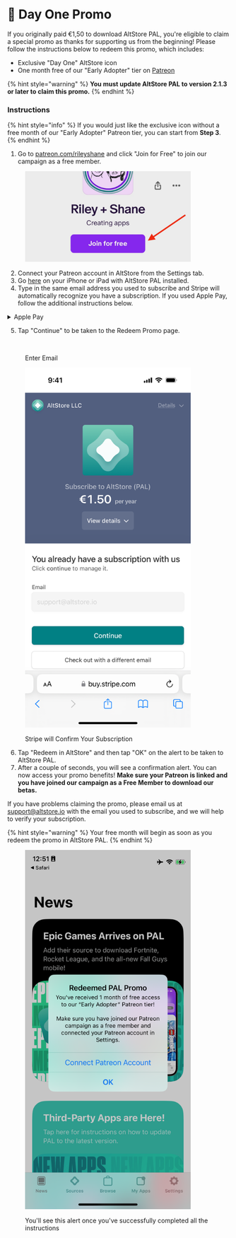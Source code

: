 # 🎁 Day One Promo

If you originally paid €1,50 to download AltStore PAL, you're eligible to claim a special promo as thanks for supporting us from the beginning! Please follow the instructions below to redeem this promo, which includes:

* Exclusive "Day One" AltStore icon
* One month free of our "Early Adopter" tier on [Patreon](https://patreon.com/rileyshane)

{% hint style="warning" %}
**You must update AltStore PAL to version 2.1.3 or later to claim this promo.**
{% endhint %}



### Instructions

{% hint style="info" %}
If you would just like the exclusive icon without a free month of our "Early Adopter" Patreon tier, you can start from **Step 3**.
{% endhint %}

1. Go to [patreon.com/rileyshane](https://patreon.com/rileyshane) and click "Join for Free" to join our campaign as a free member.&#x20;

<figure><img src="../.gitbook/assets/JoinPatreonFree.jpeg" alt="" width="375"><figcaption></figcaption></figure>

2. Connect your Patreon account in AltStore from the Settings tab.
3. Go [here](https://buy.stripe.com/6oEg2u80z5vI0Mg4gg) on your iPhone or iPad with AltStore PAL installed.
4. Type in the same email address you used to subscribe and Stripe will automatically recognize you have a subscription. If you used Apple Pay, follow the additional instructions below.

<details>

<summary>Apple Pay</summary>

1. Tap the Apple Pay button.
2. Attempt to checkout by double clicking to pay and Stripe will recognize your existing subscription. **You will not be charged again and it is only required for email verification.**
3. Tap "Continue" on the "Payment wasn't processed" screen.

&#x20;  ![](<../.gitbook/assets/IMG_8641 (1).PNG>) ![](<../.gitbook/assets/IMG_8640 (1).PNG>)&#x20;

</details>

5. Tap "Continue" to be taken to the Redeem Promo page.

<div><figure><img src="https://lh7-rt.googleusercontent.com/docsz/AD_4nXc7mgCsgGz7DhVzZOrol7cEc5RvtirJreXoGKybBZ5QiCJIlMuYbLLWq4OpurhLzYpKz-SLTj5UpZeU6D33Ss_4iBpn0XkPhiF-kbKyzfevy8hrlX2ERtVjRxUZdwgFKAtYJmx0ozCaPJCljKXJvYD_GyBi?key=Td4Vb7OZ1J_SnC3adbD3fQ" alt="" width="375"><figcaption><p>Enter Email</p></figcaption></figure> <figure><img src="../.gitbook/assets/IMG_8638.PNG" alt="" width="375"><figcaption><p>Stripe will Confirm Your Subscription</p></figcaption></figure></div>

6. Tap "Redeem in AltStore" and then tap "OK" on the alert to be taken to AltStore PAL.
7. After a couple of seconds, you will see a confirmation alert. You can now access your promo benefits! **Make sure your Patreon is linked and you have joined our campaign as a Free Member to download our betas.**

If you have problems claiming the promo, please email us at [support@altstore.io](mailto:support@altstore.io) with the email you used to subscribe, and we will help to verify your subscription.

{% hint style="warning" %}
Your free month will begin as soon as you redeem the promo in AltStore PAL.
{% endhint %}

<figure><img src="../.gitbook/assets/IMG_3342.png" alt="" width="375"><figcaption><p>You'll see this alert once you've successfully completed all the instructions</p></figcaption></figure>

### &#x20;
